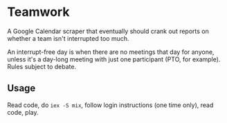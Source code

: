 # Teamwork

A Google Calendar scraper that eventually should crank out reports on
whether a team isn't interrupted too much.

An interrupt-free day is when there are no meetings that day for anyone,
unless it's a day-long meeting with just one participant (PTO, for example).
Rules subject to debate.

## Usage

Read code, do `iex -S mix`, follow login instructions (one time only),
read code, play.
